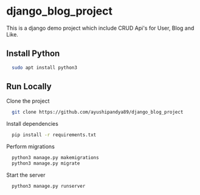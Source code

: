 
# django_blog_project

This is a django demo project which include CRUD Api's for User, Blog and Like.

## Install Python

```bash
  sudo apt install python3
```
## Run Locally

Clone the project

```bash
  git clone https://github.com/ayushipandya89/django_blog_project
```

Install dependencies

```bash
  pip install -r requirements.txt
```

Perform migrations
```bash
  python3 manage.py makemigrations
  python3 manage.py migrate
```

Start the server

```bash
  python3 manage.py runserver
```

